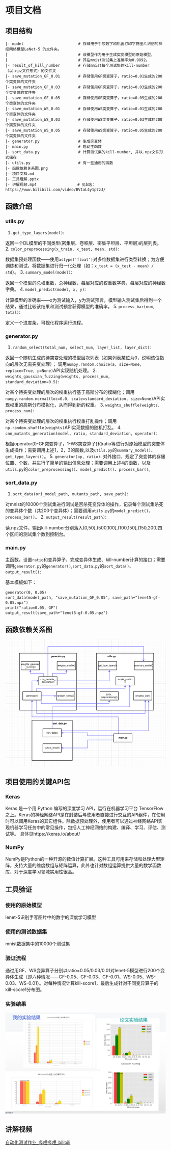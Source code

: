 # 项目文档
## 项目结构
```
|- model                        # 存储用于手写数字和机器打印字符图片识别的神经网络模型LeNet-5 的文件夹。
|                               # 该模型作为用于生成突变模型的原始模型，
|                               # 其在mnist测试集上准确率为0.9892。
|- result_of_kill_number        # 存储mnist每个测试集的kill-number（以.npz文件形式）的文件夹
|- save_mutation_GF_0.01        # 存储使用GF突变算子，ratio=0.01生成的200个突变体的文件夹
|- save_mutation_GF_0.03        # 存储使用GF突变算子，ratio=0.03生成的200个突变体的文件夹
|- save_mutation_GF_0.05        # 存储使用GF突变算子，ratio=0.05生成的200个突变体的文件夹
|- save_mutation_WS_0.01        # 存储使用WS突变算子，ratio=0.01生成的200个突变体的文件夹
|- save_mutation_WS_0.03        # 存储使用WS突变算子，ratio=0.03生成的200个突变体的文件夹
|- save_mutation_WS_0.05        # 存储使用WS突变算子，ratio=0.05生成的200个突变体的文件夹
|- generator.py                 # 生成突变体
|- main.py                      # 启动主函数
|- sort_data.py                 # 计算测试集的kill-number, 并以.npz文件形式储存
|- utils.py                     # 有一些通用的函数
|- 函数依赖关系图.png
|- 项目文档.md
|- 工具理解.pptx
|- 讲解视频.mp4 				 # 见b站：https://www.bilibili.com/video/BV1aL4y1p7zJ/
```

## 函数介绍
### utils.py
1. `get_type_layers(model)`:

  返回一个DL模型的不同类型(密集层、卷积层、密集平坦层、平坦层)的层列表。
2. `color_preprocessing(x_train, x_test, mean, std)`:

  数据集预处理函数——使用`astype('float')`对多维数据集进行类型转换；为方便训练和测试，将数据集进行归一化处理（如：`x_test = (x_test - mean) / std`）。
3. `summary_model(model)`:

  返回一个模型的总权重数，总神经数，每层对应的权重数字典，每层对应的神经数字典。
4. `model_predict(model, x, y)`:

  计算模型的准确率——x为测试输入，y为测试预言，模型输入测试集后得到一个结果，通过比较该结果和测试预言获得模型的准确率。
5. `process_bar(num, total)`:

  定义一个进度条，可视化程序运行流程。

### generator.py
1. `random_select(total_num, select_num, layer_list, layer_dict)`:

  返回一个随机生成的待突变处理的模型层次列表（如果列表某位为0，说明该位指向的层次无需突变处理）；
  调用`numpy.random.choice(a, size=None, replace=True, p=None)`API实现随机处理。
2. `weights_gaussian_fuzzing(weights, process_num, standard_deviation=0.5)`:

  对某个待突变处理的层次的权重执行基于高斯分布的模糊化；调用`numpy.random.normal(loc=0.0, scale=standard_deviation, size=None)`API实现权重的高斯分布模拟化，从而得到新的权重。
3. `weights_shuffle(weights, process_num)`:

  对某个待突变处理的层次的权重执行权重打乱操作；调用`np.random.shuffle(weights)`API实现数据的随机打乱。
4. `cnn_mutants_generation(model, ratio, standard_deviation, operator)`:

  根据operator(0-GF突变算子，1-WS突变算子)和ratio等进行对原始模型的突变体生成操作；需要调用上述1，2，3的函数,以及`utils.py`的`summary_model()`、`get_type_layers()`。
5. `generator(op, ratio)`:
    对外接口，规定了突变体的存储位置、个数，并进行了简单的输出信息处理；需要调用上述4的函数，以及`utils.py`的`color_preprocessing()`、`model_predict()`、`process_bar()`。

### sort_data.py
1. `sort_data(ori_model_path, mutants_path, save_path)`:

  对mnist的10000个测试集进行测试是否杀死变异体的操作，记录每个测试集杀死的变异体个数（共200个变异体）；需要调用`utils.py`的`model_predict()`、`process_bar()`。
2. `output_result(result_path)`:

  读.npz文件，输出kill-number分别落入(0,50],(500,100],(100,150],(150,200]四个区间的测试集个数到控制台。

### main.py
  主函数，设置`ratio`和变异算子，完成变异体生成、kill-number计算的接口；需要调用`generator.py`的`generator()`,`sort_data.py`的`sort_data()`、`output_result()`;

  基本模板如下：
  ```
generator(0, 0.05)
sort_data(model_path, "save_mutation_GF_0.05", save_path+"lenet5-gf-0.05.npz")
print("ratio=0.05, GF")
output_result(save_path+"lenet5-gf-0.05.npz")
  ```

## 函数依赖关系图
![](函数依赖关系图.png)

## 项目使用的关键API包
### Keras
Keras 是一个用 Python 编写的深度学习 API，运行在机器学习平台 TensorFlow 之上。Keras的神经网络API是在封装后与使用者直接进行交互的API组件，在使用时可以调用Keras的其它组件。除数据预处理外，使用者可以通过神经网络API实现机器学习任务中的常见操作，包括人工神经网络的构建、编译、学习、评估、测试等。
具体见https://keras.io/about/
### NumPy
NumPy是Python的一种开源的数值计算扩展。这种工具可用来存储和处理大型矩阵，支持大量的维度数组与矩阵运算，此外也针对数组运算提供大量的数学函数库，对于深度学习领域实用性很高。

## 工具验证

### 使用的原始模型

lenet-5识别手写图片中的数字的深度学习模型

### 使用的测试数据集

mnist数据集中的10000个测试集

### 验证流程

通过用GF、WS变异算子分别以ratio=0.05/0.03/0.01对lenet-5模型进行200个变异体生成（即六种情况——GF-0.05、GF-0.03、GF-0.01、WS-0.05、WS-0.03、WS-0.01）。对每种情况计算kill-score1，最后生成针对不同变异算子的kill-score1分布图。

### 实验结果

![](实验结果对比.png)

## 讲解视频

[自动化测试作业_哔哩哔哩_bilibili](https://www.bilibili.com/video/BV1aL4y1p7zJ/)

